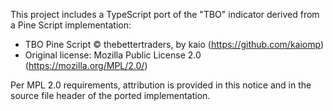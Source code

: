 This project includes a TypeScript port of the "TBO" indicator derived from a Pine Script implementation:

- TBO Pine Script © thebettertraders, by kaio (https://github.com/kaiomp)
- Original license: Mozilla Public License 2.0 (https://mozilla.org/MPL/2.0/)

Per MPL 2.0 requirements, attribution is provided in this notice and in the source file header of the ported implementation.